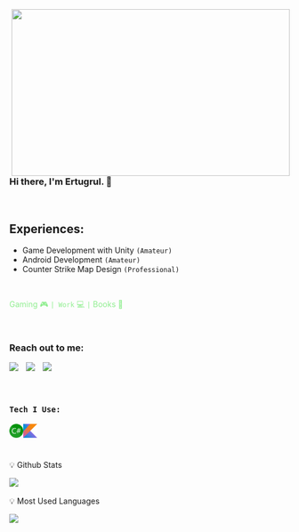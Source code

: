 <img src="https://mir-s3-cdn-cf.behance.net/project_modules/disp/b41e1e27075137.5635f8edb514a.gif" align="right" width="500" height="300">

### Hi there, I'm Ertugrul. :slightly_smiling_face:
<br>

## Experiences:
* Game Development with Unity `(Amateur)`
* Android Development `(Amateur)`
* Counter Strike Map Design `(Professional)`

<br>

<font color="lightgreen">Gaming :video_game: `| Work` :computer: `|` Books :book: </font>

<br/>

### Reach out to me:

[<img  width="30" src="https://unpkg.com/simple-icons@v4/icons/linkedin.svg" align="left" />][linkedin]
[<img  width="30" src="https://unpkg.com/simple-icons@v4/icons/instagram.svg" align="left" />][instagram]
[<img  width="35" src="https://png2.cleanpng.com/sh/c1d427e11b62907ae4e0f1772a833bde/L0KzQYq3V8AyN51mfZH0aYP2gLBuTfNtcaEyeeR9LXLkfrL1gb1weJZze95ycHH1hH7wjfFobV5ritduLXPyfsXsjwQue5pxjtd7LXPvecG0gvFvaZ9mReZ7YX72gLL5hf51NZJyiJ95bnewc73wkPFzfF5rRadtMUm8Q7a5hPJiOGY5RqoBNUi5Q4O6UcU3OWo6T6U9Nki8SYe1kP5o/kisspng-clip-art-banana-openclipart-image-free-content-silver-clip-banana-transparent-amp-png-clipart-f-5d1993e2dba054.8658632315619573468996.png" align="left" />][gamebanana]

<br/>
<br/>
<br/>



### ```Tech I Use:```
<img align="left" src="https://raw.githubusercontent.com/github/explore/80688e429a7d4ef2fca1e82350fe8e3517d3494d/topics/csharp/csharp.png" width="25" height="25" />
<img align="left" src="https://raw.githubusercontent.com/github/explore/80688e429a7d4ef2fca1e82350fe8e3517d3494d/topics/kotlin/kotlin.png" width="25" height="25" />

<br/>
<br/>



<br />


:bulb: Github Stats

<img src="https://github-readme-stats.vercel.app/api?username=ertbaran&theme=radical"  >


:bulb:  Most Used Languages

<img src="https://github-readme-stats.vercel.app/api/top-langs/?username=ertbaran&layout=compact" >


[instagram]: https://www.instagram.com/ertbaran/
[linkedin]: https://www.linkedin.com/in/ertbaran
[gamebanana]: https://gamebanana.com/members/submissions/sublog/1269128
